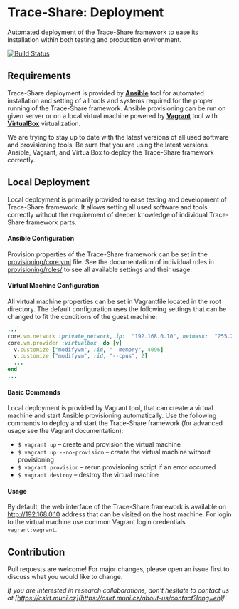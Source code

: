 
# Trace-Share: Deployment

Automated deployment of the Trace-Share framework to ease its installation within both testing and production environment.

[![Build Status](https://travis-ci.org/Trace-Share/Deployment.svg?branch=master)](https://travis-ci.org/Trace-Share/Deployment)

## Requirements

Trace-Share deployment is provided by [**Ansible**](https://www.ansible.com/) tool for automated installation and setting of all tools and systems required for the proper running of the Trace-Share framework. Ansible provisioning can be run on given server or on a local virtual machine powered by [**Vagrant**](https://www.vagrantup.com/) tool with [**VirtualBox**](https://www.virtualbox.org/) virtualization.

We are trying to stay up to date with the latest versions of all used software and provisioning tools. Be sure that you are using the latest versions Ansible, Vagrant, and VirtualBox to deploy the Trace-Share framework correctly.

## Local Deployment

Local deployment is primarily provided to ease testing and development of Trace-Share framework. It allows setting all used software and tools correctly without the requirement of deeper knowledge of individual Trace-Share framework parts. 

#### Ansible Configuration

Provision properties of the Trace-Share framework can be set in the [provisioning/core.yml](/provisioning/core.yml) file. See the documentation of individual roles in [provisioning/roles/](/provisioning/roles/) to see all available settings and their usage.

#### Virtual  Machine Configuration

All virtual machine properties can be set in Vagrantfile located in the root directory.  The default configuration uses the following settings that can be changed to fit the conditions of the guest machine:

```ruby
...
core.vm.network :private_network, ip:  "192.168.0.10", netmask:  "255.255.255.0"
core.vm.provider :virtualbox  do |v|
  v.customize ["modifyvm", :id, "--memory", 4096]
  v.customize ["modifyvm", :id, "--cpus", 2]
  ...
end
...
```

#### Basic Commands

Local deployment is provided by Vagrant tool, that can create a virtual machine and start Ansible provisioning automatically. Use the following commands to deploy and start the Trace-Share framework (for advanced usage see the Vagrant documentation):
- `$ vagrant up` – create and provision the virtual machine
- `$ vagrant up --no-provision` – create the virtual machine without provisioning
- `$ vagrant provision` – rerun provisioning script if an error occurred
- `$ vagrant destroy` – destroy the virtual machine

#### Usage

By default, the web interface of the Trace-Share framework is available on http://192.168.0.10 address that can be visited on the host machine. For login to the virtual machine use common Vagrant login credentials `vagrant:vagrant`.

## Contribution

Pull requests are welcome! For major changes, please open an issue first to discuss what you would like to change.

*If you are interested in research collaborations, don't hesitate to contact us at  [https://csirt.muni.cz](https://csirt.muni.cz/about-us/contact?lang=en)!*
